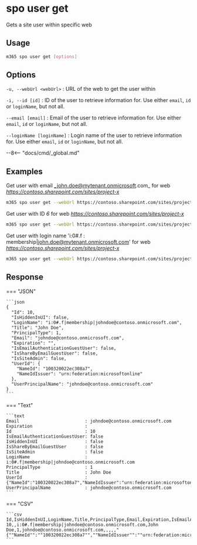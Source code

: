 # spo user get

Gets a site user within specific web

## Usage

```sh
m365 spo user get [options]
```

## Options

`-u, --webUrl <webUrl>`
: URL of the web to get the user within

`-i, --id [id]`
: ID of the user to retrieve information for. Use either `email`, `id` or `loginName`, but not all.

`--email [email]`
: Email of the user to retrieve information for. Use either `email`, `id` or `loginName`, but not all.

`--loginName [loginName]`
: Login name of the user to retrieve information for. Use either `email`, `id` or `loginName`, but not all.

--8<-- "docs/cmd/_global.md"

## Examples

Get user with email _john.doe@mytenant.onmicrosoft.com_ for web _https://contoso.sharepoint.com/sites/project-x_

```sh
m365 spo user get --webUrl https://contoso.sharepoint.com/sites/project-x --email john.doe@mytenant.onmicrosoft.com
```

Get user with ID _6_ for web _https://contoso.sharepoint.com/sites/project-x_

```sh
m365 spo user get --webUrl https://contoso.sharepoint.com/sites/project-x --id 6
```

Get user with login name 'i:0#.f
: membership|john.doe@mytenant.onmicrosoft.com' for web _https://contoso.sharepoint.com/sites/project-x_

```sh
m365 spo user get --webUrl https://contoso.sharepoint.com/sites/project-x --loginName "i:0#.f|membership|john.doe@mytenant.onmicrosoft.com"
```

## Response

=== "JSON"

    ```json
    {
      "Id": 10,
      "IsHiddenInUI": false,
      "LoginName": "i:0#.f|membership|johndoe@contoso.onmicrosoft.com",
      "Title": "John Doe",
      "PrincipalType": 1,
      "Email": "johndoe@contoso.onmicrosoft.com",
      "Expiration": "",
      "IsEmailAuthenticationGuestUser": false,
      "IsShareByEmailGuestUser": false,
      "IsSiteAdmin": false,
      "UserId": {
        "NameId": "100320022ec308a7",
        "NameIdIssuer": "urn:federation:microsoftonline"
      },
      "UserPrincipalName": "johndoe@contoso.onmicrosoft.com"
    }
    ```

=== "Text"

    ```text
    Email                         : johndoe@contoso.onmicrosoft.com
    Expiration                    :
    Id                            : 10
    IsEmailAuthenticationGuestUser: false
    IsHiddenInUI                  : false
    IsShareByEmailGuestUser       : false
    IsSiteAdmin                   : false
    LoginName                     : i:0#.f|membership|johndoe@contoso.onmicrosoft.com
    PrincipalType                 : 1
    Title                         : John Doe
    UserId                        : {"NameId":"100320022ec308a7","NameIdIssuer":"urn:federation:microsoftonline"}
    UserPrincipalName             : johndoe@contoso.onmicrosoft.com
    ```

=== "CSV"

    ```csv
    Id,IsHiddenInUI,LoginName,Title,PrincipalType,Email,Expiration,IsEmailAuthenticationGuestUser,IsShareByEmailGuestUser,IsSiteAdmin,UserId,UserPrincipalName
    10,,i:0#.f|membership|johndoe@contoso.onmicrosoft.com,John Doe,1,johndoe@contoso.onmicrosoft.com,,,,,"{""NameId"":""100320022ec308a7"",""NameIdIssuer"":""urn:federation:microsoftonline""}",johndoe@contoso.onmicrosoft.com
    ```
